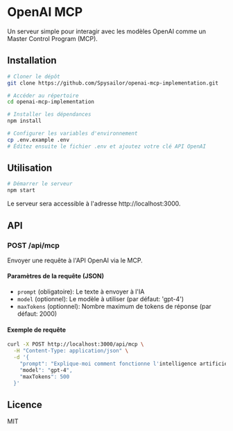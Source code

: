 # OpenAI MCP

Un serveur simple pour interagir avec les modèles OpenAI comme un Master Control Program (MCP).

## Installation

```bash
# Cloner le dépôt
git clone https://github.com/Spysailor/openai-mcp-implementation.git

# Accéder au répertoire
cd openai-mcp-implementation

# Installer les dépendances
npm install

# Configurer les variables d'environnement
cp .env.example .env
# Éditez ensuite le fichier .env et ajoutez votre clé API OpenAI
```

## Utilisation

```bash
# Démarrer le serveur
npm start
```

Le serveur sera accessible à l'adresse http://localhost:3000.

## API

### POST /api/mcp

Envoyer une requête à l'API OpenAI via le MCP.

#### Paramètres de la requête (JSON)

- `prompt` (obligatoire): Le texte à envoyer à l'IA
- `model` (optionnel): Le modèle à utiliser (par défaut: 'gpt-4')
- `maxTokens` (optionnel): Nombre maximum de tokens de réponse (par défaut: 2000)

#### Exemple de requête

```bash
curl -X POST http://localhost:3000/api/mcp \
  -H "Content-Type: application/json" \
  -d '{
    "prompt": "Explique-moi comment fonctionne l'intelligence artificielle en 3 paragraphes.",
    "model": "gpt-4",
    "maxTokens": 500
  }'
```

## Licence

MIT
